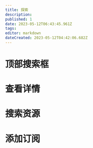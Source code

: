 ```yaml
---
title: 探索
description: 
published: 1
date: 2023-05-12T06:43:45.961Z
tags: 
editor: markdown
dateCreated: 2023-05-12T04:42:06.682Z
---
```


# 顶部搜索框

# 查看详情

# 搜索资源

# 添加订阅